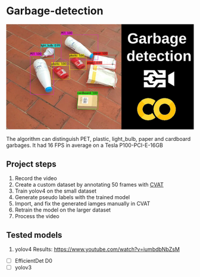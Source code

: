 # Garbage-detection

![yolov4_detections](write-up-images/cover_photo.jpg)

The algorithm can distinguish PET, plastic, light_bulb, paper and cardboard garbages. It had 16 FPS in average on a Tesla P100-PCI-E-16GB 

## Project steps
1. Record the video
2. Create a custom dataset by annotating 50 frames with [CVAT](https://github.com/opencv/cvat)
3. Train yolov4 on the small dataset
4. Generate pseudo labels with the trained model
5. Import, and fix the generated iamges manually in CVAT
6. Retrain the model on the larger dataset
7. Process the video

## Tested models
1. yolov4 Results: https://www.youtube.com/watch?v=iumbdbNbZsM
- [ ] EfficientDet D0
- [ ] yolov3
